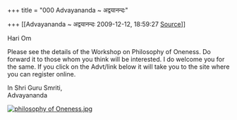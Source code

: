 +++
title = "000 Advayananda ~ अद्वयानन्दः"

+++
[[Advayananda ~ अद्वयानन्दः	2009-12-12, 18:59:27 [Source](https://groups.google.com/g/bvparishat/c/ZeKKII2b6jo)]]



  
  

Hari Om  
  
Please see the details of the Workshop on Philosophy of Oneness. Do forward it to those whom you think will be interested. I do welcome you for the same. If you click on the Advt/link below it will take you to the site where you can register online.  
  
In Shri Guru Smriti,  
Advayananda  

  

[![philosophy of Oneness.jpg](https://groups.google.com/group/bvparishat/attach/803f0b6c5c71ddb5/image003.jpg?part=0.1)](http://chinfo.org/index.php?option=com_events_list&action=register&id=4)







  

